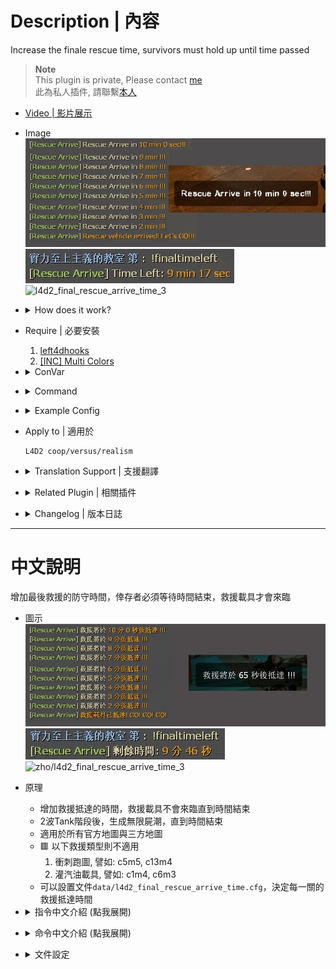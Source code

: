 
# Description | 內容
Increase the finale rescue time, survivors must hold up until time passed

> __Note__ <br/>
This plugin is private, Please contact [me](https://github.com/fbef0102/Game-Private_Plugin#私人插件列表-private-plugins-list)<br/>
此為私人插件, 請聯繫[本人](https://github.com/fbef0102/Game-Private_Plugin#私人插件列表-private-plugins-list)<br/>

* [Video | 影片展示](https://youtube.com/shorts/dEV8-GZUpT4)

* Image
	<br/>![l4d2_final_rescue_arrive_time_1](image/l4d2_final_rescue_arrive_time_1.jpg)
	<br/>![l4d2_final_rescue_arrive_time_2](image/l4d2_final_rescue_arrive_time_2.jpg)
	<br/>![l4d2_final_rescue_arrive_time_3](image/l4d2_final_rescue_arrive_time_3.gif)

* <details><summary>How does it work?</summary>

	* Increase the finale rescue time, survivors must hold up until time passed
	* Rescue vehicle will not arrive until time passed
	* Endless hordes after 2 final tank waves
	* Apply to all official/custom maps
	* 🟥 Does not work in the following final type.
		1. Gauntlet final, ex: c5m5, c13m4
		2. Scavenge final, ex: c1m4, c6m3
	* You can customize time for each map in file ```data/l4d2_final_rescue_arrive_time.cfg```
</details>

* Require | 必要安裝
	1. [left4dhooks](https://forums.alliedmods.net/showthread.php?t=321696)
	2. [[INC] Multi Colors](https://github.com/fbef0102/L4D1_2-Plugins/releases/tag/Multi-Colors)

* <details><summary>ConVar</summary>

	* cfg\sourcemod\l4d2_final_rescue_arrive_time.cfg
		```php
		// 0=Plugin off, 1=Plugin on.
		l4d2_final_rescue_arrive_time_enable "1"

		// Default time before rescue vehicle arrived.
		l4d2_final_rescue_arrive_time_default "360"

		// By default, when to start countdown timer, 0=Once Final Starts, 1=First Tank Stage, 2=Second Tank Stage, 3=Third Tank Stage (c7m3_port)
		l4d2_final_rescue_arrive_time_start "0"

		// Display count down hint text when remaining time is below this value
		l4d2_final_rescue_arrive_time_announcer_left "90.0"

		// If 1, time pause when tank is on the field
		l4d2_final_rescue_arrive_time_tank_pause "0"
		```
</details>

* <details><summary>Command</summary>
    
   * **Display rescue vehicle arrive time left**
		```php
		sm_finaltimeleft
		sm_finaltime
		```
</details>

* <details><summary>Example Config</summary>

	* data/l4d2_final_rescue_arrive_time.cfg
		```php
		"l4d2_final_rescue_arrive_time"
		{
			"c1m4_atrium" // Map name
			{
				"time"		"0" // Scavenge Final, 0=Turn off the plugin in this map
			}
			"c2m5_concert" // Map name
			{
				"time"      "600" // set rescue arrive time (seconds)
				"start"		"0"	// When to countdown timer, 0=Once Final Starts, 1=First Tank Stage, 2=Second Tank Stage
			}
			"c7m3_port"
			{
				"time"		"200"
				"start"		"3"	// When to countdown timer, 0=Once Final Starts, 1=First Tank Stage, 2=Second Tank Stage, 3=Third Tank Stage
			} 
		}
		```
</details>

* Apply to | 適用於
    ```
    L4D2 coop/versus/realism
    ```

* <details><summary>Translation Support | 支援翻譯</summary>

	```
	English
	繁體中文
	简体中文
	```
</details>

* <details><summary>Related Plugin | 相關插件</summary>

	1. [l4d_rescue_vehicle_leave_timer](https://github.com/fbef0102/L4D2-Plugins/tree/master/l4d_rescue_vehicle_leave_timer): When rescue vehicle arrived and a timer will display how many time left for vehicle leaving. If a player is not on rescue vehicle or zone, slay him
    	> 救援來臨之後，未在時間內上救援載具逃亡的玩家將處死
</details>

* <details><summary>Changelog | 版本日誌</summary>

    * v1.0 (2024-1-21)
        * Initial Release
</details>

- - - -
# 中文說明
增加最後救援的防守時間，倖存者必須等待時間結束，救援載具才會來臨

* 圖示
	<br/>![zho/l4d2_final_rescue_arrive_time_1](image/zho/l4d2_final_rescue_arrive_time_1.jpg)
	<br/>![zho/l4d2_final_rescue_arrive_time_2](image/zho/l4d2_final_rescue_arrive_time_2.jpg)
	<br/>![zho/l4d2_final_rescue_arrive_time_3](image/zho/l4d2_final_rescue_arrive_time_3.gif)

* 原理
	* 增加救援抵達的時間，救援載具不會來臨直到時間結束
	* 2波Tank階段後，生成無限屍潮，直到時間結束
	* 適用於所有官方地圖與三方地圖
	* 🟥 以下救援類型則不適用
		1. 衝刺跑圖, 譬如: c5m5, c13m4
		2. 灌汽油載具, 譬如: c1m4, c6m3
	* 可以設置文件```data/l4d2_final_rescue_arrive_time.cfg```，決定每一關的救援抵達時間

* <details><summary>指令中文介紹 (點我展開)</summary>

	* cfg\sourcemod\l4d2_final_rescue_arrive_time.cfg
		```php
		// 0=關閉插件, 1=啟動插件
		l4d2_final_rescue_arrive_time_enable "1"

		// 救援載具抵達時間 (預設)
		l4d2_final_rescue_arrive_time_default "360"

		// 救援載具抵達時間何時開始倒數計時, 0=救援開始時, 1=第一波Tank階段, 2=第二波Tank階段, 3=第三波Tank階段, 譬如c7m3_port
		l4d2_final_rescue_arrive_time_start "0"

		// 剩餘90秒時，開始顯示倒數
		l4d2_final_rescue_arrive_time_announcer_left "90.0"

		// 為1時，Tank在場上時，倒數時間暫停
		l4d2_final_rescue_arrive_time_tank_pause "0"
		```
</details>

* <details><summary>命令中文介紹 (點我展開)</summary>
    
   * **查看救援抵達剩餘時間**
		```php
		sm_finaltimeleft
		sm_finaltime
		```
</details>

* <details><summary>文件設定</summary>

	* 設定文件```data\l4d2_final_rescue_arrive_time.cfg```，決定每一關的救援抵達時間
		```php
		"l4d2_final_rescue_arrive_time"
		{
			"c1m4_atrium" // 地圖名
			{
				"time"		"0" // 灌汽油載具, 0=關閉此插件
			}
			"c2m5_concert" // 地圖名
			{
				"time"      "600" // 設置救援抵達的時間 (秒數)
				"start"		"0"	// 何時開始倒數計時, 0=救援開始時, 1=第一波Tank階段, 2=第二波Tank階段, 3=第三波Tank階段
			}
			"c7m3_port"
			{
				"time"		"200"
				"start"		"3"	// 何時開始倒數計時, 0=救援開始時, 1=第一波Tank階段, 2=第二波Tank階段, 3=第三波Tank階段
			} 
		}
		```
</details>